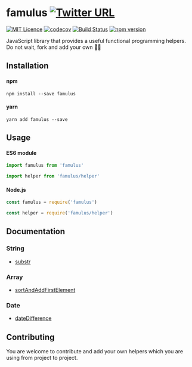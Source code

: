 # famulus [![Twitter URL](https://img.shields.io/twitter/url/http/shields.io.svg?style=social)](https://twitter.com/intent/tweet?hashtags=javascript%20%23helpers%20%23utilities&original_referer=https%3A%2F%2Fpublish.twitter.com%2F&ref_src=twsrc%5Etfw&text=JavaScript%20library%20that%20provides%20a%20useful%20functional%20programming%20helpers.%20Do%20not%20wait%2C%20add%20your%20own%20%F0%9F%94%A7%F0%9F%92%AA&tw_p=tweetbutton&url=https%3A%2F%2Fwww.npmjs.com%2Fpackage%2Ffamulus&via=shystrukk) #
[![MIT Licence](https://badges.frapsoft.com/os/mit/mit.svg?v=103)](https://opensource.org/licenses/mit-license.php) [![codecov](https://codecov.io/gh/shystruk/famulus/branch/master/graph/badge.svg)](https://codecov.io/gh/shystruk/famulus) [![Build Status](https://travis-ci.org/shystruk/famulus.svg?branch=master)](https://travis-ci.org/shystruk/famulus) [![npm version](https://badge.fury.io/js/famulus.svg)](https://badge.fury.io/js/famulus)

JavaScript library that provides a useful functional programming helpers. Do not wait, fork and add your own 🔧💪

## Installation
#### npm
`npm install --save famulus`

#### yarn
`yarn add famulus --save`

## Usage
#### ES6 module
```javascript
import famulus from 'famulus'
```
```javascript
import helper from 'famulus/helper'
```

#### Node.js
```javascript
const famulus = require('famulus')
```
```javascript
const helper = require('famulus/helper')
```

## Documentation
### String
- [substr](docs/substr.md)


### Array
- [sortAndAddFirstElement](docs/sortAndAddFirstElement.md)


### Date
- [dateDifference](docs/dateDifference.md)

## Contributing
You are welcome to contribute and add your own helpers which you are using from project to project.
